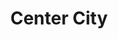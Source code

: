 ---
pid: NS27
title: Center City
location_transcription: City Hall
zipcode: '19122'
outside_phl: 
neighborhood: Yorktown,Old Kensington,Jinogi
age: '9'
age_range: 6-13
instagram: 
image_file_name: NS_27.jpg
proposal_transcription: 
topic: Neighborhoods
topic_summary: '0'
type: Image
keywords_other: 
credit: Brian Leon
image_labels: 
twitter: 
facebook: 
permalink: "/monuments/ns27/"
layout: item-page
---